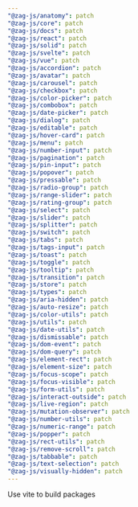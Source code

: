 ```yaml
---
"@zag-js/anatomy": patch
"@zag-js/core": patch
"@zag-js/docs": patch
"@zag-js/react": patch
"@zag-js/solid": patch
"@zag-js/svelte": patch
"@zag-js/vue": patch
"@zag-js/accordion": patch
"@zag-js/avatar": patch
"@zag-js/carousel": patch
"@zag-js/checkbox": patch
"@zag-js/color-picker": patch
"@zag-js/combobox": patch
"@zag-js/date-picker": patch
"@zag-js/dialog": patch
"@zag-js/editable": patch
"@zag-js/hover-card": patch
"@zag-js/menu": patch
"@zag-js/number-input": patch
"@zag-js/pagination": patch
"@zag-js/pin-input": patch
"@zag-js/popover": patch
"@zag-js/pressable": patch
"@zag-js/radio-group": patch
"@zag-js/range-slider": patch
"@zag-js/rating-group": patch
"@zag-js/select": patch
"@zag-js/slider": patch
"@zag-js/splitter": patch
"@zag-js/switch": patch
"@zag-js/tabs": patch
"@zag-js/tags-input": patch
"@zag-js/toast": patch
"@zag-js/toggle": patch
"@zag-js/tooltip": patch
"@zag-js/transition": patch
"@zag-js/store": patch
"@zag-js/types": patch
"@zag-js/aria-hidden": patch
"@zag-js/auto-resize": patch
"@zag-js/color-utils": patch
"@zag-js/utils": patch
"@zag-js/date-utils": patch
"@zag-js/dismissable": patch
"@zag-js/dom-event": patch
"@zag-js/dom-query": patch
"@zag-js/element-rect": patch
"@zag-js/element-size": patch
"@zag-js/focus-scope": patch
"@zag-js/focus-visible": patch
"@zag-js/form-utils": patch
"@zag-js/interact-outside": patch
"@zag-js/live-region": patch
"@zag-js/mutation-observer": patch
"@zag-js/number-utils": patch
"@zag-js/numeric-range": patch
"@zag-js/popper": patch
"@zag-js/rect-utils": patch
"@zag-js/remove-scroll": patch
"@zag-js/tabbable": patch
"@zag-js/text-selection": patch
"@zag-js/visually-hidden": patch
---
```


Use vite to build packages

